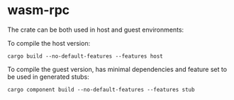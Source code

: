# wasm-rpc

The crate can be both used in host and guest environments:

To compile the host version:
```shell
cargo build --no-default-features --features host
```

To compile the guest version, has minimal dependencies and feature set to be used in generated stubs:
```shell
cargo component build --no-default-features --features stub
```
